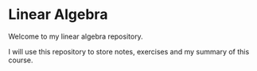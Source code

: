 # Linear Algebra

Welcome to my linear algebra repository.

I will use this repository to store notes, exercises and my summary of this course.
